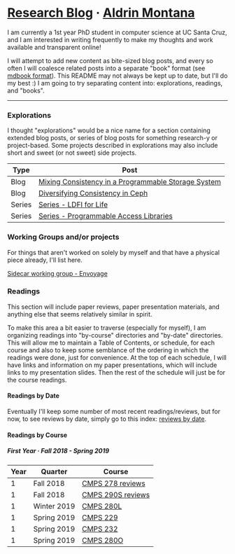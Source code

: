# [Research Blog](http://research.aldrinmontana.com) &middot; [Aldrin Montana](profile/index.md)
I am currently a 1st year PhD student in computer science at UC Santa Cruz, and I am interested
in writing frequently to make my thoughts and work available and transparent online!

I will attempt to add new content as bite-sized blog posts, and every so often I will coalesce
related posts into a separate "book" format (see [mdbook format][mdbook]). This README may not
always be kept up to date, but I'll do my best :) I am going to try separating content into:
explorations, readings, and "books".

---
### Explorations
I thought "explorations" would be a nice name for a section containing extended blog posts, or
series of blog posts for something research-y or project-based. Some projects described in
explorations may also include short and sweet (or not sweet) side projects.

| Type   | Post                                                                      |
| ------ | ------------------------------------------------------------------------- |
| Blog   | [Mixing Consistency in a Programmable Storage System][mixing-consistency] |
| Blog   | [Diversifying Consistency in Ceph][diversify-consistency]                 |
| Series | [Series - LDFI for Life][ldfi-for-life]                                    |
| Series | [Series - Programmable Access Libraries][programmable-access-libs]        |


### Working Groups and/or projects
For things that aren't worked on solely by myself and that have a physical piece already, I'll
list here.

[Sidecar working group - Envoyage][envoyage]

### Readings
This section will include paper reviews, paper presentation materials, and anything else that seems
relatively similar in spirit.

To make this area a bit easier to traverse (especially for myself), I am organizing readings into
"by-course" directories and "by-date" directories. This will allow me to maintain a Table of
Contents, or schedule, for each course and also to keep some semblance of the ordering in which the
readings were done, just for convenience. At the top of each schedule, I will have links and
information on my paper presentations, which will include links to my presentation slides. Then the
rest of the schedule will just be for the course readings.

#### Readings by Date
Eventually I'll keep some number of most recent readings/reviews, but for now, to see reviews by
date, simply go to this index: [reviews by date][reading-by-date].

#### Readings by Course

##### First Year &middot; Fall 2018 - Spring 2019
| Year | Quarter     | Course                               |
| ---- | ----------- | ------------------------------------ |
| 1    | Fall 2018   | [CMPS 278 reviews][course-cmps278]   |
| 1    | Fall 2018   | [CMPS 290S reviews][course-cmps290s] |
| 1    | Winter 2019 | [CMPS 280L][seminar-cmps280l]        |
| 1    | Spring 2019 | [CMPS 229][course-cmps229]           |
| 1    | Spring 2019 | [CMPS 232][course-cmps232]           |
| 1    | Spring 2019 | [CMPS 280O][seminar-cmps280o]        |

<!-- misc links -->
[mdbook]: https://rust-lang-nursery.github.io/mdBook/

<!-- exploration links -->
[mixing-consistency]:       blog/mixing-consistency/coalesced/mixing-consistency-in-a-programmable-storage-system.md
[diversify-consistency]:    blog/mixing-consistency/coalesced/diversifying-consistency-in-ceph.md
[programmable-access-libs]: blog/programmable-access-libraries/index.md
[ldfi-for-life]:             blog/ldfi-for-life/index.md
[envoyage]:                 https://github.com/disorderlylabs/envoyage/blob/master/blog/index.md


<!-- navigational links -->
[reading-by-date]:  readings/by-date/index.md

[course-cmps278]:   readings/by-course/cmps278/index.md
[course-cmps290s]:  readings/by-course/cmps290s/index.md
[course-cmps232]:   readings/by-course/cmps232/index.md
[course-cmps229]:   readings/by-course/cmps229/index.md

[seminar-cmps280o]: https://kohdmonkey.github.io/apl.spring19/
[seminar-cmps280l]: readings/by-course/cmps280L/index.md
